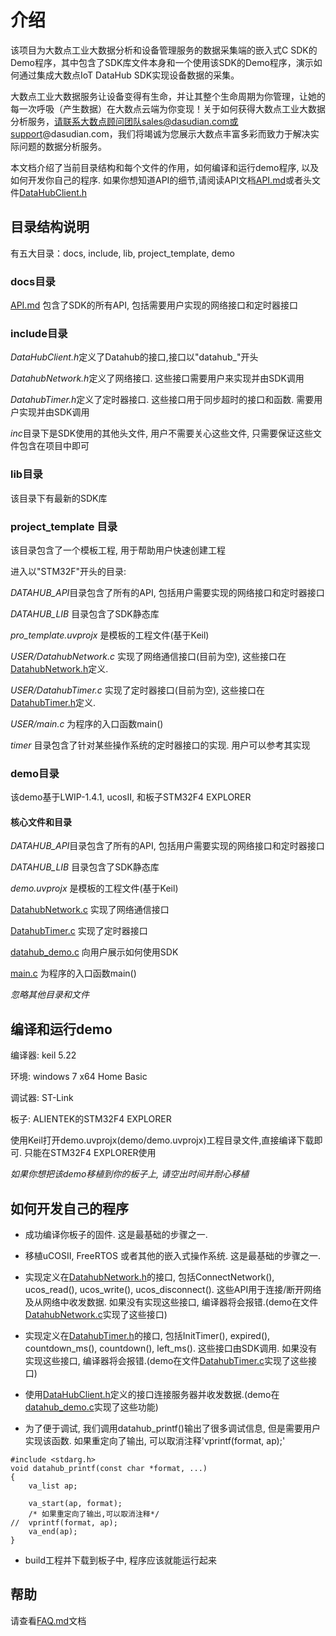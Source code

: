 # 介绍

该项目为大数点工业大数据分析和设备管理服务的数据采集端的嵌入式C SDK的Demo程序，其中包含了SDK库文件本身和一个使用该SDK的Demo程序，演示如何通过集成大数点IoT DataHub SDK实现设备数据的采集。

大数点工业大数据服务让设备变得有生命，并让其整个生命周期为你管理，让她的每一次呼吸（产生数据）在大数点云端为你变现！关于如何获得大数点工业大数据分析服务，请联系大数点顾问团队sales@dasudian.com或support@dasudian.com，我们将竭诚为您展示大数点丰富多彩而致力于解决实际问题的数据分析服务。

本文档介绍了当前目录结构和每个文件的作用，如何编译和运行demo程序, 以及如何开发你自己的程序. 如果你想知道API的细节,请阅读API文档[API.md](./docs/API.md)或者头文件[DataHubClient.h](./include/DataHubClient.h)

## 目录结构说明

有五大目录：docs, include, lib, project_template, demo

### docs目录

[API.md](./docs/API.md) 包含了SDK的所有API, 包括需要用户实现的网络接口和定时器接口

### include目录

*DataHubClient.h*定义了Datahub的接口,接口以"datahub_"开头

*DatahubNetwork.h*定义了网络接口. 这些接口需要用户来实现并由SDK调用

*DatahubTimer.h*定义了定时器接口. 这些接口用于同步超时的接口和函数. 需要用户实现并由SDK调用

*inc*目录下是SDK使用的其他头文件, 用户不需要关心这些文件, 只需要保证这些文件包含在项目中即可

### lib目录

该目录下有最新的SDK库

### project_template 目录

该目录包含了一个模板工程, 用于帮助用户快速创建工程

进入以"STM32F"开头的目录:

*DATAHUB_API*目录包含了所有的API, 包括用户需要实现的网络接口和定时器接口

*DATAHUB_LIB* 目录包含了SDK静态库

*pro_template.uvprojx* 是模板的工程文件(基于Keil)

*USER/DatahubNetwork.c* 实现了网络通信接口(目前为空), 这些接口在[DatahubNetwork.h](./include//DatahubNetwork.h)定义.

*USER/DatahubTimer.c* 实现了定时器接口(目前为空), 这些接口在[DatahubTimer.h](./include/DatahubTimer.h)定义.

*USER/main.c* 为程序的入口函数main()

*timer* 目录包含了针对某些操作系统的定时器接口的实现. 用户可以参考其实现

### demo目录

该demo基于LWIP-1.4.1, ucosII, 和板子STM32F4 EXPLORER

#### 核心文件和目录

*DATAHUB_API*目录包含了所有的API, 包括用户需要实现的网络接口和定时器接口

*DATAHUB_LIB* 目录包含了SDK静态库

*demo.uvprojx* 是模板的工程文件(基于Keil)

[DatahubNetwork.c](./demo/USER/DatahubNetwork.c) 实现了网络通信接口

[DatahubTimer.c](./demo/USER/DatahubTimer.c) 实现了定时器接口

[datahub_demo.c](./demo/USER/datahub_demo.c) 向用户展示如何使用SDK

[main.c](./demo/USER/main.c) 为程序的入口函数main()

*忽略其他目录和文件*

## 编译和运行demo

编译器: keil 5.22

环境: windows 7 x64 Home Basic

调试器: ST-Link

板子: ALIENTEK的STM32F4 EXPLORER

使用Keil打开demo.uvprojx(demo/demo.uvprojx)工程目录文件,直接编译下载即可. 只能在STM32F4 EXPLORER使用

*如果你想把该demo移植到你的板子上, 请空出时间并耐心移植*

## 如何开发自己的程序

- 成功编译你板子的固件. 这是最基础的步骤之一.

- 移植uCOSII, FreeRTOS 或者其他的嵌入式操作系统. 这是最基础的步骤之一.

- 实现定义在[DatahubNetwork.h](./include/DatahubNetwork.h)的接口, 包括ConnectNetwork(), ucos_read(), ucos_write(), ucos_disconnect(). 这些API用于连接/断开网络及从网络中收发数据. 如果没有实现这些接口, 编译器将会报错.(demo在文件[DatahubNetwork.c](./demo/USER/DatahubNetwork.c)实现了这些接口)

- 实现定义在[DatahubTimer.h](./include/DatahubTimer.h)的接口, 包括InitTimer(), expired(), countdown_ms(), countdown(), left_ms(). 这些接口由SDK调用. 如果没有实现这些接口, 编译器将会报错.(demo在文件[DatahubTimer.c](./demo/USER/DatahubTimer.c)实现了这些接口)

- 使用[DataHubClient.h](./include/DataHubClient.h)定义的接口连接服务器并收发数据.(demo在[datahub_demo.c](./demo/USER/datahub_demo.c)实现了这些功能)

- 为了便于调试, 我们调用datahub_printf()输出了很多调试信息, 但是需要用户实现该函数. 如果重定向了输出, 可以取消注释'vprintf(format, ap);'

```
#include <stdarg.h>
void datahub_printf(const char *format, ...)
{
    va_list ap;

    va_start(ap, format);
    /* 如果重定向了输出,可以取消注释*/
//  vprintf(format, ap);
    va_end(ap);
}
```

- build工程并下载到板子中, 程序应该就能运行起来

## 帮助

请查看[FAQ.md](./docs/FAQ.md)文档
